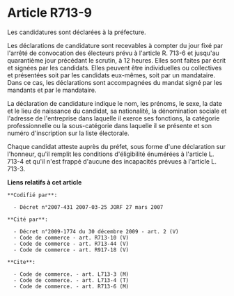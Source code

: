 # Article R713-9

Les candidatures sont déclarées à la préfecture.

Les déclarations de candidature sont recevables à compter du jour fixé par l'arrêté de convocation des électeurs prévu à
l'article R. 713-6 et jusqu'au quarantième jour précédant le scrutin, à 12 heures. Elles sont faites par écrit et signées par
les candidats. Elles peuvent être individuelles ou collectives et présentées soit par les candidats eux-mêmes, soit par un
mandataire. Dans ce cas, les déclarations sont accompagnées du mandat signé par les mandants et par le mandataire.

La déclaration de candidature indique le nom, les prénoms, le sexe, la date et le lieu de naissance du candidat, sa
nationalité, la dénomination sociale et l'adresse de l'entreprise dans laquelle il exerce ses fonctions, la catégorie
professionnelle ou la sous-catégorie dans laquelle il se présente et son numéro d'inscription sur la liste électorale.

Chaque candidat atteste auprès du préfet, sous forme d'une déclaration sur l'honneur, qu'il remplit les conditions
d'éligibilité énumérées à l'article L. 713-4 et qu'il n'est frappé d'aucune des incapacités prévues à l'article L. 713-3.

**Liens relatifs à cet article**

	**Codifié par**:

	  - Décret n°2007-431 2007-03-25 JORF 27 mars 2007

	**Cité par**:

	  - Décret n°2009-1774 du 30 décembre 2009 - art. 2 (V)
	  - Code de commerce - art. R713-10 (V)
	  - Code de commerce - art. R713-44 (V)
	  - Code de commerce - art. R917-18 (V)

	**Cite**:

	  - Code de commerce. - art. L713-3 (M)
	  - Code de commerce. - art. L713-4 (T)
	  - Code de commerce. - art. R713-6 (M)
